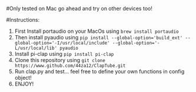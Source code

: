 #Only tested on Mac go ahead and try on other devices too!

#Instructions:

1. First Install portaudio on your MacOs using ```brew install portaudio```
2. Then install pyaudio using ```pip install --global-option='build_ext' --global-option='-I/usr/local/include' --global-option='-L/usr/local/lib' pyaudio```
3. Install pi-clap using ```pip install pi-clap```
4. Clone this repository using ```git clone https://www.github.com/44za12/ClapTube.git```
5. Run clap.py and test... feel free to define your own functions in config object!
6. ENJOY!